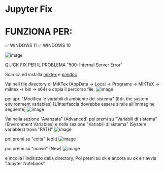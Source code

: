 # Jupyter Fix
# FUNZIONA PER:
✅ WINDOWS 11
✅ WINDOWS 10




![image](https://github.com/Ricky-bruh/Jupyter_Fix/assets/113943400/d55a4486-1cbe-47b8-a3a0-3db2dd4676e1)

   QUICK FIX PER IL PROBLEMA "500: Internal Server Error"

Scarica ed installa [miktex](https://miktex.org/howto/download-miktex) e [pandoc](https://github.com/jgm/pandoc/releases/tag/3.1.12.2)

Vai nell file directory di MiKTex (AppData -> Local -> Programs -> MiKTeX -> miktex -> bin -> x64) e copia il percorso file,
![image](https://github.com/Ricky-bruh/Jupyter_Fix/assets/113943400/e45281f8-982f-49d1-aff3-21ffd88cb8f3)

poi apri "Modifica le variabili di ambiente del sistema" (Edit the system environment variables) [L'interfaccia dovrebbe essere simile all'immagine seguente]
![image](https://github.com/Ricky-bruh/Jupyter_Fix/assets/113943400/f76f750e-d236-47a1-aa1c-bc8c0b32a158)

Vai nella sezione "Avanzata" (Advanced) poi premi su "Variabili di sistema" (Environment Variables) e nella sezione "Variabili di sistema" (System variables) trova "PATH"
![image](https://github.com/Ricky-bruh/Jupyter_Fix/assets/113943400/293126f9-a34d-491b-b28e-94e2e1b7b75d)

 poi premi su "edita" (edit)
![image](https://github.com/Ricky-bruh/Jupyter_Fix/assets/113943400/61172efd-3b40-4c7b-b03c-ad114613cd5c)

 poi premi su "nuovo" (New)
![image](https://github.com/Ricky-bruh/Jupyter_Fix/assets/113943400/c3afa4a4-73d0-459e-b010-97dcf7d2911c)


e incolla l'indirizzo della directory, Poi premi su ok e ancora su ok e riavvia "Jupyter Notebook" 

